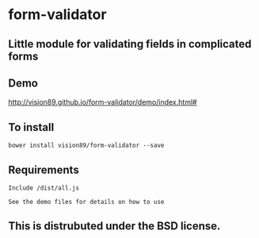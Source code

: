 # form-validator

## Little module for validating fields in complicated forms

## Demo

http://vision89.github.io/form-validator/demo/index.html#

## To install

	bower install vision89/form-validator --save

## Requirements

	Include /dist/all.js

	See the demo files for details on how to use

## This is distrubuted under the BSD license.